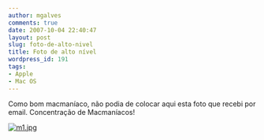 ```yaml
---
author: mgalves
comments: true
date: 2007-10-04 22:40:47
layout: post
slug: foto-de-alto-nivel
title: Foto de alto nível
wordpress_id: 191
tags:
- Apple
- Mac OS
---
```


Como bom macmaníaco, não podia de colocar aqui esta foto que recebi por email. Concentração de Macmaníacos!

[![m1.jpg]({{BASE_PATH}}/images/2007-10-04-foto-de-alto-nivel/m1.jpg)]({{BASE_PATH}}/images/2007-10-04-foto-de-alto-nivel/m1.jpg)
